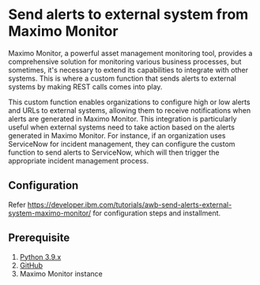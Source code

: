 # Send alerts to external system from Maximo Monitor

Maximo Monitor, a powerful asset management monitoring tool, provides a comprehensive solution for monitoring various business processes, but sometimes, it's necessary to extend its capabilities to integrate with other systems. This is where a custom function that sends alerts to external systems by making REST calls comes into play.

This custom function enables organizations to configure high or low alerts and URLs to external systems, allowing them to receive notifications when alerts are generated in Maximo Monitor. This integration is particularly useful when external systems need to take action based on the alerts generated in Maximo Monitor. For instance, if an organization uses ServiceNow for incident management, they can configure the custom function to send alerts to ServiceNow, which will then trigger the appropriate incident management process.

## Configuration
Refer https://developer.ibm.com/tutorials/awb-send-alerts-external-system-maximo-monitor/ for configuration steps and installment.


## Prerequisite
1. [Python 3.9.x](https://www.python.org/downloads/release/python-390/)
2. [GitHub](https://github.com/)
3. Maximo Monitor instance
